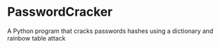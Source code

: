# PasswordCracker
A Python program that cracks passwords hashes using a dictionary and rainbow table attack
